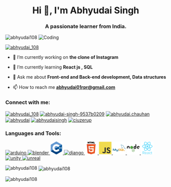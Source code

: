 <h1 align="center">Hi 👋, I'm Abhyudai Singh</h1>
<h3 align="center">A passionate learner from India.</h3>
<img align="right" alt="Coding" width="400" src="https://cdn.dribbble.com/users/730703/screenshots/6581243/avento.gif">

<p align="left"> <img src="https://komarev.com/ghpvc/?username=abhyudai108&label=Profile%20views&color=0e75b6&style=flat" alt="abhyudai108" /> </p>

<p align="left"> <a href="https://twitter.com/abhyudai_108" target="blank"><img src="https://img.shields.io/twitter/follow/abhyudai_108?logo=twitter&style=for-the-badge" alt="abhyudai_108" /></a> </p>

- 🔭 I’m currently working on **the clone of Instagram**

- 🌱 I’m currently learning **React js , SQL**

- 💬 Ask me about **Front-end and Back-end development, Data structures**

- 📫 How to reach me **abhyudai01rpr@gmail.com**

<h3 align="left">Connect with me:</h3>
<p align="left">
<a href="https://twitter.com/abhyudai_108" target="blank"><img align="center" src="https://raw.githubusercontent.com/rahuldkjain/github-profile-readme-generator/master/src/images/icons/Social/twitter.svg" alt="abhyudai_108" height="30" width="40" /></a>
<a href="https://linkedin.com/in/abhyudai-singh-9537b0209" target="blank"><img align="center" src="https://raw.githubusercontent.com/rahuldkjain/github-profile-readme-generator/master/src/images/icons/Social/linked-in-alt.svg" alt="abhyudai-singh-9537b0209" height="30" width="40" /></a>
<a href="https://instagram.com/abhyudai.chauhan" target="blank"><img align="center" src="https://raw.githubusercontent.com/rahuldkjain/github-profile-readme-generator/master/src/images/icons/Social/instagram.svg" alt="abhyudai.chauhan" height="30" width="40" /></a>
<a href="https://codeforces.com/profile/abhyudai" target="blank"><img align="center" src="https://raw.githubusercontent.com/rahuldkjain/github-profile-readme-generator/master/src/images/icons/Social/codeforces.svg" alt="abhyudai" height="30" width="40" /></a>
<a href="https://www.leetcode.com/abhyudaisingh" target="blank"><img align="center" src="https://raw.githubusercontent.com/rahuldkjain/github-profile-readme-generator/master/src/images/icons/Social/leet-code.svg" alt="abhyudaisingh" height="30" width="40" /></a>
<a href="https://auth.geeksforgeeks.org/user/ciuzerup" target="blank"><img align="center" src="https://raw.githubusercontent.com/rahuldkjain/github-profile-readme-generator/master/src/images/icons/Social/geeks-for-geeks.svg" alt="ciuzerup" height="30" width="40" /></a>
</p>

<h3 align="left">Languages and Tools:</h3>
<p align="left"> <a href="https://www.arduino.cc/" target="_blank" rel="noreferrer"> <img src="https://cdn.worldvectorlogo.com/logos/arduino-1.svg" alt="arduino" width="40" height="40"/> </a> <a href="https://www.blender.org/" target="_blank" rel="noreferrer"> <img src="https://download.blender.org/branding/community/blender_community_badge_white.svg" alt="blender" width="40" height="40"/> </a> <a href="https://www.w3schools.com/cpp/" target="_blank" rel="noreferrer"> <img src="https://raw.githubusercontent.com/devicons/devicon/master/icons/cplusplus/cplusplus-original.svg" alt="cplusplus" width="40" height="40"/> </a> <a href="https://www.djangoproject.com/" target="_blank" rel="noreferrer"> <img src="https://cdn.worldvectorlogo.com/logos/django.svg" alt="django" width="40" height="40"/> </a> <a href="https://www.w3.org/html/" target="_blank" rel="noreferrer"> <img src="https://raw.githubusercontent.com/devicons/devicon/master/icons/html5/html5-original-wordmark.svg" alt="html5" width="40" height="40"/> </a> <a href="https://developer.mozilla.org/en-US/docs/Web/JavaScript" target="_blank" rel="noreferrer"> <img src="https://raw.githubusercontent.com/devicons/devicon/master/icons/javascript/javascript-original.svg" alt="javascript" width="40" height="40"/> </a> <a href="https://www.mysql.com/" target="_blank" rel="noreferrer"> <img src="https://raw.githubusercontent.com/devicons/devicon/master/icons/mysql/mysql-original-wordmark.svg" alt="mysql" width="40" height="40"/> </a> <a href="https://nodejs.org" target="_blank" rel="noreferrer"> <img src="https://raw.githubusercontent.com/devicons/devicon/master/icons/nodejs/nodejs-original-wordmark.svg" alt="nodejs" width="40" height="40"/> </a> <a href="https://reactjs.org/" target="_blank" rel="noreferrer"> <img src="https://raw.githubusercontent.com/devicons/devicon/master/icons/react/react-original-wordmark.svg" alt="react" width="40" height="40"/> </a> <a href="https://unity.com/" target="_blank" rel="noreferrer"> <img src="https://www.vectorlogo.zone/logos/unity3d/unity3d-icon.svg" alt="unity" width="40" height="40"/> </a> <a href="https://unrealengine.com/" target="_blank" rel="noreferrer"> <img src="https://raw.githubusercontent.com/kenangundogan/fontisto/036b7eca71aab1bef8e6a0518f7329f13ed62f6b/icons/svg/brand/unreal-engine.svg" alt="unreal" width="40" height="40"/> </a> </p>

<p><img align="left" src="https://github-readme-stats.vercel.app/api/top-langs?username=abhyudai108&show_icons=true&locale=en&layout=compact" alt="abhyudai108" /></p>

<p>&nbsp;<img align="center" src="https://github-readme-stats.vercel.app/api?username=abhyudai108&show_icons=true&locale=en" alt="abhyudai108" /></p>

<p><img align="center" src="https://github-readme-streak-stats.herokuapp.com/?user=abhyudai108&" alt="abhyudai108" /></p>
